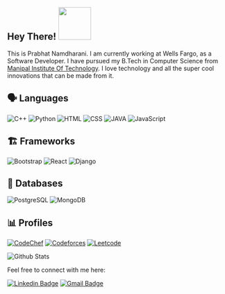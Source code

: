 <!---This is a standard ReadMe File for my Github Profile page --->

## Hey There! <img src ="https://media.giphy.com/media/ujrj9aoOdNvXO/giphy.gif" width="75">

This is Prabhat Namdharani. I am currently working at Wells Fargo, as a Software Developer. I have pursued my B.Tech in Computer Science from [Manipal Institute Of Technology](https://manipal.edu/mit.html). I love technology and all the super cool innovations that can be made from it.

## 🗣️ Languages

![C++](https://img.shields.io/badge/C%2B%2B-00599C?style=for-the-badge&logo=c%2B%2B&logoColor=white)
![Python](https://img.shields.io/badge/Python-3776AB?style=for-the-badge&logo=python&logoColor=white)
![HTML](https://img.shields.io/badge/HTML-239120?style=for-the-badge&logo=html5&logoColor=white)
![CSS](https://img.shields.io/badge/CSS-239120?&style=for-the-badge&logo=css3&logoColor=white)
![JAVA](https://img.shields.io/badge/Java-ED8B00?style=for-the-badge&logo=openjdk&logoColor=white)
![JavaScript](https://img.shields.io/badge/JavaScript-F7DF1E?style=for-the-badge&logo=javascript&logoColor=black)

## 🏗️ Frameworks

![Bootstrap](https://img.shields.io/badge/Bootstrap-563D7C?style=for-the-badge&logo=bootstrap&logoColor=white)
![React](https://img.shields.io/badge/React-00D8FF?style=for-the-badge&logo=react&logoColor=white)
![Django](https://img.shields.io/badge/Django-563D7C?style=for-the-badge&logo=django&logoColor=white)
## 💾 Databases

![PostgreSQL](https://img.shields.io/badge/PostgreSQL-316192?style=for-the-badge&logo=postgresql&logoColor=white)
![MongoDB](https://img.shields.io/badge/MongoDB-4EA94B?style=for-the-badge&logo=mongodb&logoColor=white)


## 📊 Profiles

[![CodeChef](https://img.shields.io/badge/-CodeChef-yellowgreen?style=for-the-badge&logo=CodeChef&logoColor=black&link=https://www.codechef.com/users/prabhat_codes)](https://www.codechef.com/users/prabhat_codes)
[![Codeforces](https://img.shields.io/badge/-Codeforces-000000?style=for-the-badge&logo=Codeforces&logoColor=yellow&link=https://codeforces.com/profile/prabhat_codes)](https://codeforces.com/profile/prabhat_codes)
[![Leetcode](https://img.shields.io/badge/-LeetCode-FFA116?style=for-the-badge&logo=LeetCode&logoColor=black&link=https://leetcode.com/prabhat-codes/)](https://leetcode.com/prabhat-codes/)

![Github Stats](https://github-readme-stats.vercel.app/api?username=prabhat-codes&count_private=true&show_icons=true&include_all_commits=true&theme=tokyonight)

Feel free to connect with me here:

[![Linkedin Badge](https://img.shields.io/badge/-PrabhatNamdharani-blue?style=for-the-badge&logo=Linkedin&logoColor=white&link=https://www.linkedin.com/in/prabhat-namdharani/)](https://www.linkedin.com/in/prabhat-namdharani/)
[![Gmail Badge](https://img.shields.io/badge/-Gmail-c14438?style=for-the-badge&logo=Gmail&logoColor=white&link=mailto:prabhat.namdharani@gmail.com)](mailto:prabhat.namdharani@gmail.com)
